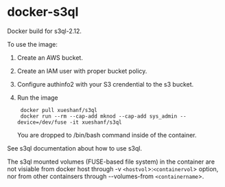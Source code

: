 docker-s3ql
===========

Docker build for s3ql-2.12.

To use the image:
1. Create an AWS bucket.
2. Create an IAM user with proper bucket policy.
3. Configure authinfo2 with your S3 crendential to the s3 bucket. 
4. Run the image

        docker pull xueshanf/s3ql
        docker run --rm --cap-add mknod --cap-add sys_admin --device=/dev/fuse -it xueshanf/s3ql

   You are dropped to /bin/bash command inside of the container.

See s3ql documentation about how to use s3ql.

The s3ql mounted volumes (FUSE-based file system) in the container are not visiable from docker host through -v `<hostvol`>:`<containervol`> option, nor from other containsers through --volumes-from `<containername`>. 
    

